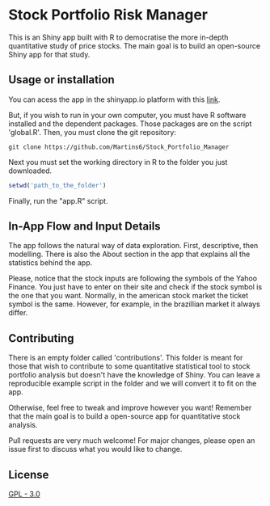 # Stock Portfolio Risk Manager

This is an Shiny app built with R to democratise the more in-depth quantitative study of price stocks. The main goal is to build an open-source Shiny app for that study.

## Usage or installation

You can acess the app in the shinyapp.io platform with this [link](https://adriel-martins.shinyapps.io/Portfolio_Manager/?_ga=2.210384469.1377155949.1589635077-482263549.1556407394).

But, if you wish to run in your own computer, you must have R software installed and the dependent packages. Those packages are on the script 'global.R'. Then, you must clone the git repository:

```git
git clone https://github.com/Martins6/Stock_Portfolio_Manager
```
Next you must set the working directory in R to the folder you just downloaded.

```r
setwd('path_to_the_folder')
```
Finally, run the "app.R" script.

## In-App Flow and Input Details

The app follows the natural way of data exploration. First, descriptive, then modelling. There is also the About section in the app that explains all the statistics behind the app.

Please, notice that the stock inputs are following the symbols of the Yahoo Finance. You just have to enter on their site and check if the stock symbol is the one that you want. Normally, in the american stock market the ticket symbol is the same. However, for example, in the brazillian market it always differ. 

## Contributing

There is an empty folder called 'contributions'. This folder is meant for those that wish to contribute to some quantitative statistical tool to stock portfolio analysis but doesn't have the knowledge of Shiny. You can leave a reproducible example script in the folder and we will convert it to fit on the app.

Otherwise, feel free to tweak and improve however you want! Remember that the main goal is to build a open-source app for quantitative stock analysis.

Pull requests are very much welcome! For major changes, please open an issue first to discuss what you would like to change.

## License
[GPL - 3.0](https://choosealicense.com/licenses/gpl-3.0/)
